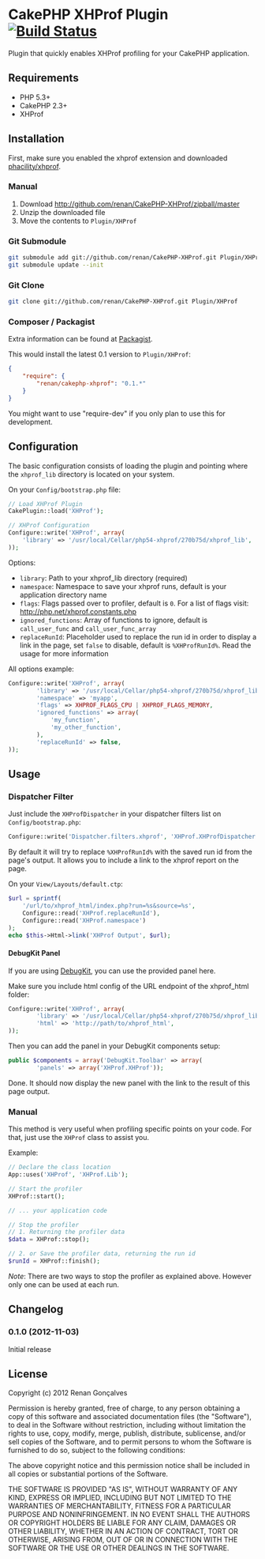 # CakePHP XHProf Plugin [![Build Status](https://secure.travis-ci.org/renan/CakePHP-XHProf.png?branch=master)](http://travis-ci.org/renan/CakePHP-XHProf)

Plugin that quickly enables XHProf profiling for your CakePHP application.

## Requirements

* PHP 5.3+
* CakePHP 2.3+
* XHProf

## Installation
First, make sure you enabled the xhprof extension and downloaded [phacility/xhprof](https://github.com/phacility/xhprof).

### Manual

1. Download http://github.com/renan/CakePHP-XHProf/zipball/master
2. Unzip the downloaded file
3. Move the contents to `Plugin/XHProf`

### Git Submodule

```bash
git submodule add git://github.com/renan/CakePHP-XHProf.git Plugin/XHProf
git submodule update --init
```

### Git Clone

```bash
git clone git://github.com/renan/CakePHP-XHProf.git Plugin/XHProf
```

### Composer / Packagist

Extra information can be found at [Packagist](https://packagist.org/packages/renan/cakephp-xhprof).

This would install the latest 0.1 version to `Plugin/XHProf`:

```json
{
	"require": {
		"renan/cakephp-xhprof": "0.1.*"
	}
}
```
You might want to use "require-dev" if you only plan to use this for development.

## Configuration

The basic configuration consists of loading the plugin and pointing where the `xhprof_lib` directory is located on your system.

On your `Config/bootstrap.php` file:

```php
// Load XHProf Plugin
CakePlugin::load('XHProf');

// XHProf Configuration
Configure::write('XHProf', array(
	'library' => '/usr/local/Cellar/php54-xhprof/270b75d/xhprof_lib',
));
```

Options:

* `library`: Path to your xhprof_lib directory (required)
* `namespace`: Namespace to save your xhprof runs, default is your application directory name
* `flags`: Flags passed over to profiler, default is `0`. For a list of flags visit: http://php.net/xhprof.constants.php
* `ignored_functions`: Array of functions to ignore, default is `call_user_func` and `call_user_func_array`
* `replaceRunId`: Placeholder used to replace the run id in order to display a link in the page, set `false` to disable, default is `%XHProfRunId%`. Read the usage for more information

All options example:

```php
Configure::write('XHProf', array(
		'library' => '/usr/local/Cellar/php54-xhprof/270b75d/xhprof_lib',
		'namespace' => 'myapp',
		'flags' => XHPROF_FLAGS_CPU | XHPROF_FLAGS_MEMORY,
		'ignored_functions' => array(
			'my_function',
			'my_other_function',
		),
		'replaceRunId' => false,
));
```

## Usage

### Dispatcher Filter

Just include the `XHProfDispatcher` in your dispatcher filters list on `Config/bootstrap.php`:

```php
Configure::write('Dispatcher.filters.xhprof', 'XHProf.XHProfDispatcher');
```

By default it will try to replace `%XHProfRunId%` with the saved run id from the page's output.
It allows you to include a link to the xhprof report on the page.

On your `View/Layouts/default.ctp`:

```php
$url = sprintf(
	'/url/to/xhprof_html/index.php?run=%s&source=%s',
	Configure::read('XHProf.replaceRunId'),
	Configure::read('XHProf.namespace')
);
echo $this->Html->link('XHProf Output', $url);
```

#### DebugKit Panel
If you are using [DebugKit](https://github.com/cakephp/debug_kit), you can use the provided panel here.

Make sure you include html config of the URL endpoint of the xhprof_html folder:
```php
Configure::write('XHProf', array(
		'library' => '/usr/local/Cellar/php54-xhprof/270b75d/xhprof_lib',
		'html' => 'http://path/to/xhprof_html',
));
```

Then you can add the panel in your DebugKit components setup:
```php
public $components = array('DebugKit.Toolbar' => array(
		'panels' => array('XHProf.XHProf'));
```

Done. It should now display the new panel with the link to the result of this page output.

### Manual

This method is very useful when profiling specific points on your code.
For that, just use the `XHProf` class to assist you.

Example:

```php
// Declare the class location
App::uses('XHProf', 'XHProf.Lib');

// Start the profiler
XHProf::start();

// ... your application code

// Stop the profiler
// 1. Returning the profiler data
$data = XHProf::stop();

// 2. or Save the profiler data, returning the run id
$runId = XHProf::finish();
```

_Note_: There are two ways to stop the profiler as explained above. However only one can be used at each run.

## Changelog

### 0.1.0 (2012-11-03)

Initial release

## License

Copyright (c) 2012 Renan Gonçalves

Permission is hereby granted, free of charge, to any person obtaining a copy
of this software and associated documentation files (the "Software"), to deal
in the Software without restriction, including without limitation the rights
to use, copy, modify, merge, publish, distribute, sublicense, and/or sell
copies of the Software, and to permit persons to whom the Software is
furnished to do so, subject to the following conditions:

The above copyright notice and this permission notice shall be included in
all copies or substantial portions of the Software.

THE SOFTWARE IS PROVIDED "AS IS", WITHOUT WARRANTY OF ANY KIND, EXPRESS OR
IMPLIED, INCLUDING BUT NOT LIMITED TO THE WARRANTIES OF MERCHANTABILITY,
FITNESS FOR A PARTICULAR PURPOSE AND NONINFRINGEMENT. IN NO EVENT SHALL THE
AUTHORS OR COPYRIGHT HOLDERS BE LIABLE FOR ANY CLAIM, DAMAGES OR OTHER
LIABILITY, WHETHER IN AN ACTION OF CONTRACT, TORT OR OTHERWISE, ARISING FROM,
OUT OF OR IN CONNECTION WITH THE SOFTWARE OR THE USE OR OTHER DEALINGS IN
THE SOFTWARE.
